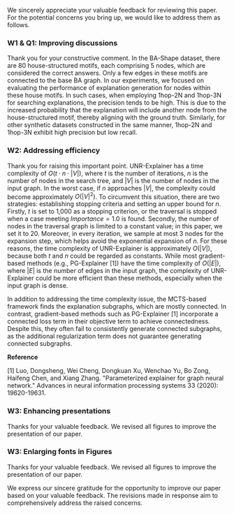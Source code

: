 We sincerely appreciate your valuable feedback for reviewing this paper. For the potential concerns you bring up, we would like to address them as follows.

### W1 \& Q1: Improving discussions

Thank you for your constructive comment. In the BA-Shape dataset, there are 80 house-structured motifs, each comprising 5 nodes, which are considered the correct answers. Only a few edges in these motifs are connected to the base BA graph. In our experiments, we focused on evaluating the performance of explanation generation for nodes within these house motifs. In such cases, when employing 1hop-2N and 1hop-3N for searching explanations, the precision tends to be high. This is due to the increased probability that the explanation will include another node from the house-structured motif, thereby aligning with the ground truth. Similarly, for other synthetic datasets constructed in the same manner, 1hop-2N and 1hop-3N exhibit high precision but low recall.


### W2: Addressing efficiency

Thank you for raising this important point. UNR-Explainer has a time complexity of $O(t \cdot n \cdot |V|)$, where $t$ is the number of iterations, $n$ is the number of nodes in the search tree, and $|V|$ is the number of nodes in the input graph. In the worst case, if $n$ approaches $|V|$, the complexity could become approximately $O({|V|}^2)$. To circumvent this situation, there are two strategies: establishing stopping criteria and setting an upper bound for $n$. Firstly, $t$ is set to 1,000 as a stopping criterion, or the traversal is stopped when a case meeting $Importance = 1.0$ is found. Secondly, the number of nodes in the traversal graph is limited to a constant value; in this paper, we set it to 20. Moreover, in every iteration, we sample at most 3 nodes for the expansion step, which helps avoid the exponential expansion of $n$. For these reasons, the time complexity of UNR-Explainer is approximately $O(|V|)$, because both $t$ and $n$ could be regarded as constants. While most gradient-based methods (e.g., PG-Explainer [1]) have the time complexity of $O(|E|)$, where $|E|$ is the number of edges in the input graph, the complexity of UNR-Explainer could be more efficient than these methods, especially when the input graph is dense.

In addition to addressing the time complexity issue, the MCTS-based framework finds the explanation subgraphs, which are mostly connected. In contrast, gradient-based methods such as PG-Explainer [1] incorporate a connected loss term in their objective term to achieve connectedness. Despite this, they often fail to consistently generate connected subgraphs, as the additional regularization term does not guarantee generating connected subgraphs.

**Reference**

[1] Luo, Dongsheng, Wei Cheng, Dongkuan Xu, Wenchao Yu, Bo Zong, Haifeng Chen, and Xiang Zhang. "Parameterized explainer for graph neural network." Advances in neural information processing systems 33 (2020): 19620-19631.

### W3: Enhancing presentations
Thanks for your valuable feedback. We revised all figures to improve the presentation of our paper.




### W3: Enlarging fonts in Figures
Thanks for your valuable feedback. We revised all figures to improve the presentation of our paper.

We express our sincere gratitude for the opportunity to improve our paper based on your valuable feedback. The revisions made in response aim to comprehensively address the raised concerns.
